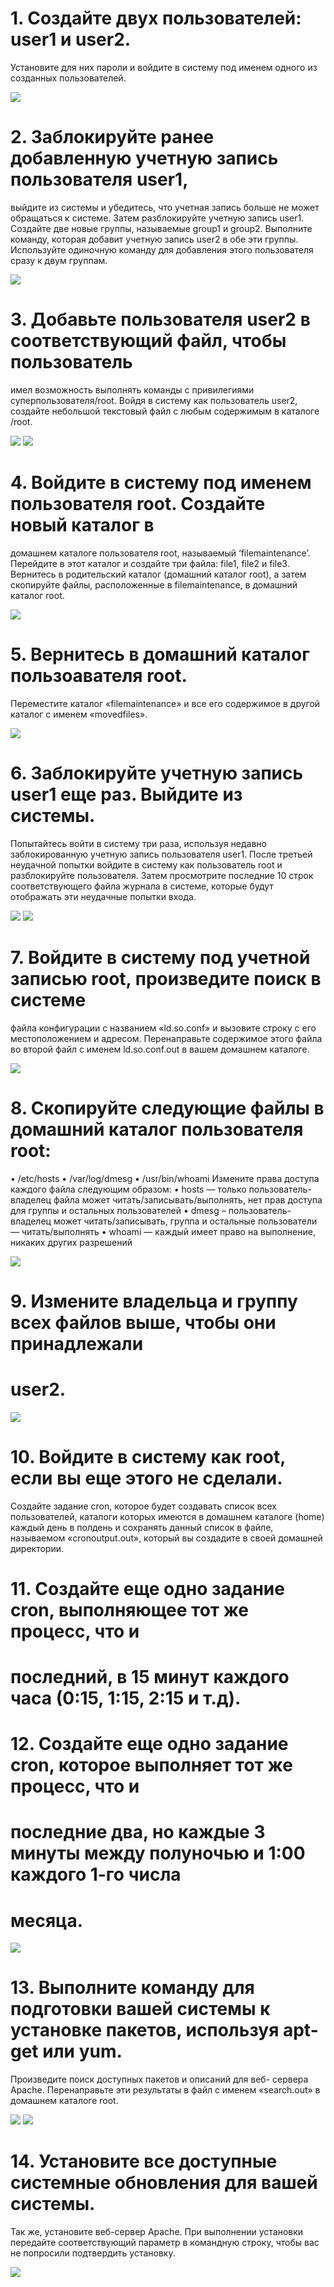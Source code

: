 # 1. Создайте двух пользователей: user1 и user2. 
Установите для них пароли и войдите в систему под именем одного из созданных пользователей.

<img src="images_lab/user_paswd.png"/>

# 2. Заблокируйте ранее добавленную учетную запись пользователя user1,
выйдите из системы и убедитесь, что учетная запись больше не может обращаться к
системе. Затем разблокируйте учетную запись user1. Создайте две новые группы,
называемые group1 и group2. Выполните команду, которая добавит учетную запись
user2 в обе эти группы. Используйте одиночную команду для добавления этого
пользователя сразу к двум группам.

<img src="images_lab/2.png"/>

# 3. Добавьте пользователя user2 в соответствующий файл, чтобы пользователь
имел возможность выполнять команды с привилегиями суперпользователя/root. Войдя
в систему как пользователь user2, создайте небольшой текстовый файл с любым
содержимым в каталоге /root.

<img src="images_lab/3.png"/>
<img src="images_lab/3.2.png"/>

# 4. Войдите в систему под именем пользователя root. Создайте новый каталог в
домашнем каталоге пользователя root, называемый ‘filemaintenance’. Перейдите в этот
каталог и создайте три файла: file1, file2 и file3. Вернитесь в родительский каталог
(домашний каталог root), а затем скопируйте файлы, расположенные в filemaintenance,
в домашний каталог root.

<img src="images_lab/4.png"/>

# 5. Вернитесь в домашний каталог пользоaвателя root.
 Переместите каталог «filemaintenance» и все его содержимое в другой каталог с именем «movedfiles».

<img src="images_lab/5.png"/>

# 6. Заблокируйте учетную запись user1 еще раз. Выйдите из системы.
Попытайтесь войти в систему три раза, используя недавно заблокированную учетную
запись пользователя user1. После третьей неудачной попытки войдите в систему как
пользователь root и разблокируйте пользователя. Затем просмотрите последние 10
строк соответствующего файла журнала в системе, которые будут отображать эти
неудачные попытки входа.

<img src="images_lab/6.png"/>

<img src="images_lab/6(10fails).png"/>

# 7. Войдите в систему под учетной записью root, произведите поиск в системе
файла конфигурации с названием «ld.so.conf» и вызовите строку с его
местоположением и адресом. Перенаправьте содержимое этого файла во второй файл
с именем ld.so.conf.out в вашем домашнем каталоге.

<img src="images_lab/7.png"/>

# 8. Скопируйте следующие файлы в домашний каталог пользователя root:
• /etc/hosts
• /var/log/dmesg
• /usr/bin/whoami
Измените права доступа каждого файла следующим образом:
• hosts
— только пользователь-владелец файла может
читать/записывать/выполнять, нет прав доступа для группы и остальных
пользователей
• dmesg
– пользователь-владелец может читать/записывать, группа и остальные
пользователи — читать/выполнять
• whoami
— каждый имеет право на выполнение, никаких других разрешений

<img src="images_lab/8.png"/>

# 9. Измените владельца и группу всех файлов выше, чтобы они принадлежали
# user2.

<img src="images_lab/9.!.png"/>

# 10. Войдите в систему как root, если вы еще этого не сделали.
Создайте задание cron, которое будет создавать список всех пользователей, каталоги которых имеются в
домашнем каталоге (home) каждый день в полдень и сохранять данный список в
файле, называемом «cronoutput.out», который вы создадите в своей домашней
директории.


# 11. Создайте еще одно задание cron, выполняющее тот же процесс, что и
# последний, в 15 минут каждого часа (0:15, 1:15, 2:15 и т.д).


# 12. Создайте еще одно задание cron, которое выполняет тот же процесс, что и
# последние два, но каждые 3 минуты между полуночью и 1:00 каждого 1-го числа
# месяца.

<img src="images_lab/10-12.png"/>

# 13. Выполните команду для подготовки вашей системы к установке пакетов, используя apt-get или yum.
 Произведите поиск доступных пакетов и описаний для веб-
сервера Apache. Перенаправьте эти результаты в файл с именем «search.out» в
домашнем каталоге root.

<img src="images_lab/13.1.png"/>
<img src="images_lab/13.2.png"/>

# 14. Установите все доступные системные обновления для вашей системы. 
Так же, установите веб-сервер Apache. При выполнении установки передайте
соответствующий параметр в командную строку, чтобы вас не попросили подтвердить
установку.

<img src="images_lab/14.png"/>